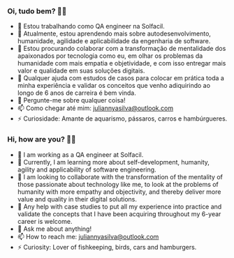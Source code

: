 ### Oi, tudo bem? 👋😄

- 🔭 Estou trabalhando como QA engineer na Solfacil.
- 🌱 Atualmente, estou aprendendo mais sobre autodesenvolvimento, humanidade, agilidade e aplicabilidade da engenharia de software.
- 👯 Estou procurando colaborar com a transformação de mentalidade dos apaixonados por tecnologia como eu, em olhar os problemas da humanidade com mais empatia e objetividade, e com isso entregar mais valor e qualidade em suas soluções digitais.
- 🤔 Qualquer ajuda com estudos de casos para colocar em prática toda a minha experiência e validar os conceitos que venho adiquirindo ao longo de 6 anos de carreira é bem vinda.
- 💬 Pergunte-me sobre qualquer coisa! 
- 📫 Como chegar até mim: juliannyasilva@outlook.com
- ⚡ Curiosidade: Amante de aquarismo, pássaros, carros e hambúrgueres. 

### Hi, how are you? 👋😄

- 🔭 I am working as a QA engineer at Solfacil.
- 🌱 Currently, I am learning more about self-development, humanity, agility and applicability of software engineering.
- 👯 I am looking to collaborate with the transformation of the mentality of those passionate about technology like me, to look at the problems of humanity with more empathy and objectivity, and thereby deliver more value and quality in their digital solutions.
- 🤔 Any help with case studies to put all my experience into practice and validate the concepts that I have been acquiring throughout my 6-year career is welcome.
- 💬 Ask me about anything!
- 📫 How to reach me: juliannyasilva@outlook.com
- ⚡ Curiosity: Lover of fishkeeping, birds, cars and hamburgers.
